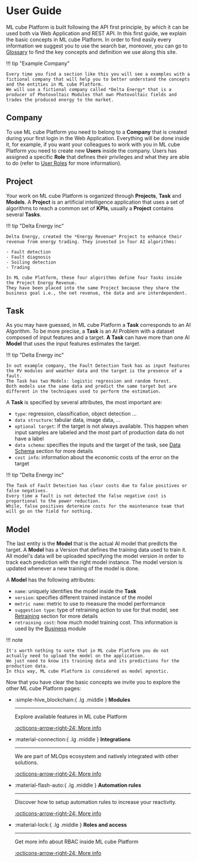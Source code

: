 # User Guide

ML cube Platform is built following the API first principle, by which it can be used both via Web Application and REST API.
In this first guide, we explain the basic concepts in ML cube Platform.
In order to find easily every information we suggest you to use the search bar, moreover, you can go to [Glossary] to find the key concepts and definition we use along this site.

[Glossary]: glossary.md

!!! tip "Example Company"

    Every time you find a section like this you will see a examples with a fictional company that will help you to better understand the concepts and the entities in ML cube Platform.
    We will use a fictional company called *Delta Energy* that is a producer of Photovoltaic Modules that own Photovoltaic fields and trades the produced energy to the market.

## Company

To use ML cube Platform you need to belong to a **Company** that is created during your first login in the Web Application.
Everything will be done inside it, for example, if you want your colleagues to work with you in ML cube Platform you need to create new **Users** inside the company.
Users has assigned a specific **Role** that defines their privileges and what they are able to do (refer to [User Roles] for more information).

[User Roles]: rbac.md


## Project

Your work on ML cube Platform is organized through **Projects**, **Task** and **Models**.
A **Project** is an artificial intelligence application that uses a set of algorithms to reach a common set of **KPIs**, usually a **Project** contains several **Tasks**.

!!! tip "Delta Energy inc"

    Delta Energy, created the *Energy Revenue* Project to enhance their revenue from energy trading. They invested in four AI algorithms:

    - Fault detection
    - Fault diagnosis
    - Soiling detection
    - Trading

    In ML cube Platform, these four algorithms define four Tasks inside the Project Energy Revenue.
    They have been placed into the same Project because they share the business goal i.e., the net revenue, the data and are interdependent.

## Task

As you may have guessed, in ML cube Platform a **Task** corresponds to an AI Algorithm.
To be more precise, a **Task** is an AI Problem with a dataset composed of input features and a target.
**A Task** can have more than one AI **Model** that uses the input features estimates the target.

!!! tip "Delta Energy inc"

    In out example company, the Fault Detection Task has as input features the PV modules and weather data and the target is the presence of a fault. 
    The Task has two Models: logistic regression and random forest. 
    Both models use the same data and predict the same target but are different in the techniques used to perform the estimation.

A **Task** is specified by several attributes, the most important are:

- `type`: regression, classification, object detection ...
- `data structure`: tabular data, image data, ...
- `optional target`: if the target is not always available. This happen when input samples are labeled and the most part of production data do not have a label
- `data schema`: specifies the inputs and the target of the task, see [Data Schema](data_schema.md) section for more details
- `cost info`: information about the economic costs of the error on the target

!!! tip "Delta Energy inc"

    The Task of Fault Detection has clear costs due to false positives or false negatives. 
    Every time a fault is not detected the false negative cost is proportional to the power reduction.
    While, false positives determine costs for the maintenance team that will go on the field for nothing.

## Model

The last entity is the **Model** that is the actual AI model that predicts the target.
A **Model** has a Version that defines the training data used to train it.
All model's data will be uploaded specifying the model version in order to track each prediction with the right model instance. 
The model version is updated whenever a new training of the model is done.

A **Model** has the following attributes:

- `name`: uniquely identifies the model inside the **Task**
- `version`: specifies different trained instance of the model
- `metric name`: metric to use to measure the model performance
- `suggestion type`: type of retraining action to use for that model, see [Retraining](modules/retraining.md) section for more details
- `retraining cost`: how much model training cost. This information is used by the [Business](modules/business.md) module

!!! note

    It's worth nothing to note that in ML cube Platform you do not actually need to upload the model on the application. 
    We just need to know its training data and its predictions for the production data. 
    In this way, ML cube Platform is considered as model agnostic.

Now that you have clear the basic concepts we invite you to explore the other ML cube Platform pages:

<div class="grid cards" markdown>

-   :simple-hive_blockchain:{ .lg .middle } **Modules**

    ---

    Explore available features in ML cube Platform

    [:octicons-arrow-right-24: More info](modules/index.md)

-   :material-connection:{ .lg .middle } **Integrations**

    ---

    We are part of MLOps ecosystem and natively integrated with other solutions.

    [:octicons-arrow-right-24: More info](integrations/index.md)

-   :material-flash-auto:{ .lg .middle } **Automation rules**

    ---

    Discover how to setup automation rules to increase your reactivity.

    [:octicons-arrow-right-24: More info](detection_event_rules.md)

-   :material-lock:{ .lg .middle } **Roles and access**

    ---

    Get more info about RBAC inside ML cube Platform

    [:octicons-arrow-right-24: More info](rbac.md)

</div>